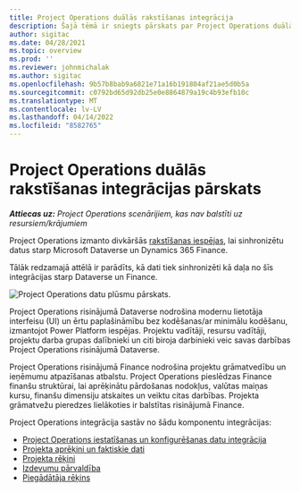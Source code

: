 ```yaml
---
title: Project Operations duālās rakstīšanas integrācija
description: Šajā tēmā ir sniegts pārskats par Project Operations duālās rakstīšanas integrāciju.
author: sigitac
ms.date: 04/28/2021
ms.topic: overview
ms.prod: ''
ms.reviewer: johnmichalak
ms.author: sigitac
ms.openlocfilehash: 9b57b8bab9a6821e71a16b191804af21ae5d0b5a
ms.sourcegitcommit: c0792bd65d92db25e0e8864879a19c4b93efb10c
ms.translationtype: MT
ms.contentlocale: lv-LV
ms.lasthandoff: 04/14/2022
ms.locfileid: "8582765"
---
```

# <a name="project-operations-dual-write-integration-overview"></a>Project Operations duālās rakstīšanas integrācijas pārskats

_**Attiecas uz:** Project Operations scenārijiem, kas nav balstīti uz resursiem/krājumiem_

Project Operations izmanto divkāršās [rakstīšanas iespējas](/dynamics365/fin-ops-core/dev-itpro/data-entities/dual-write/dual-write-home-page), lai sinhronizētu datus starp Microsoft Dataverse un Dynamics 365 Finance.

Tālāk redzamajā attēlā ir parādīts, kā dati tiek sinhronizēti kā daļa no šīs integrācijas starp Dataverse un Finance.

![Project Operations datu plūsmu pārskats.](./media/ProjectOperationsFlows.jpg)

Project Operations risinājumā Dataverse nodrošina modernu lietotāja interfeisu (UI) un ērtu paplašināmību bez kodēšanas/ar minimālu kodēšanu, izmantojot Power Platform iespējas. Projektu vadītāji, resursu vadītāji, projektu darba grupas dalībnieki un citi biroja darbinieki veic savas darbības Project Operations risinājumā Dataverse.

Project Operations risinājumā Finance nodrošina projektu grāmatvedību un ieņēmumu atpazīšanas atbalstu. Project Operations pieslēdzas Finance finanšu struktūrai, lai aprēķinātu pārdošanas nodokļus, valūtas maiņas kursu, finanšu dimensiju atskaites un veiktu citas darbības. Projekta grāmatvežu pieredzes lielākoties ir balstītas risinājumā Finance.

Project Operations integrācija sastāv no šādu komponentu integrācijas:


- [Project Operations iestatīšanas un konfigurēšanas datu integrācija](resource-dual-write-setup-integration.md) 
- [Projekta aprēķini un faktiskie dati](resource-dual-write-estimates-actuals.md)
- [Projekta rēķini](resource-dual-write-project-invoice.md)
- [Izdevumu pārvaldība](resource-dual-write-expense.md)
- [Piegādātāja rēķins](resource-dual-write-vendor-invoice.md)
